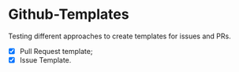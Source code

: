 # Github-Templates

Testing different approaches to create templates for issues and PRs.
- [X] Pull Request template;
- [X] Issue Template. 
